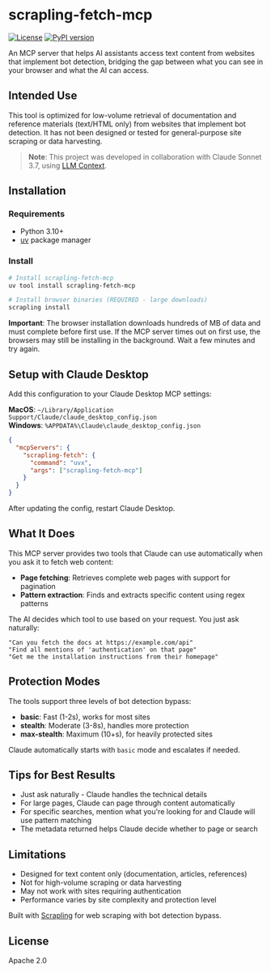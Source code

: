 # scrapling-fetch-mcp

[![License](https://img.shields.io/badge/License-Apache%202.0-blue.svg)](https://opensource.org/licenses/Apache-2.0)
[![PyPI version](https://img.shields.io/pypi/v/scrapling-fetch-mcp.svg)](https://pypi.org/project/scrapling-fetch-mcp/)

An MCP server that helps AI assistants access text content from websites that implement bot detection, bridging the gap between what you can see in your browser and what the AI can access.

## Intended Use

This tool is optimized for low-volume retrieval of documentation and reference materials (text/HTML only) from websites that implement bot detection. It has not been designed or tested for general-purpose site scraping or data harvesting.

> **Note**: This project was developed in collaboration with Claude Sonnet 3.7, using [LLM Context](https://github.com/cyberchitta/llm-context.py).

## Installation

### Requirements

- Python 3.10+
- [uv](https://github.com/astral-sh/uv) package manager

### Install

```bash
# Install scrapling-fetch-mcp
uv tool install scrapling-fetch-mcp

# Install browser binaries (REQUIRED - large downloads)
scrapling install
```

**Important**: The browser installation downloads hundreds of MB of data and must complete before first use. If the MCP server times out on first use, the browsers may still be installing in the background. Wait a few minutes and try again.

## Setup with Claude Desktop

Add this configuration to your Claude Desktop MCP settings:

**MacOS**: `~/Library/Application Support/Claude/claude_desktop_config.json`  
**Windows**: `%APPDATA%\Claude\claude_desktop_config.json`

```json
{
  "mcpServers": {
    "scrapling-fetch": {
      "command": "uvx",
      "args": ["scrapling-fetch-mcp"]
    }
  }
}
```

After updating the config, restart Claude Desktop.

## What It Does

This MCP server provides two tools that Claude can use automatically when you ask it to fetch web content:

- **Page fetching**: Retrieves complete web pages with support for pagination
- **Pattern extraction**: Finds and extracts specific content using regex patterns

The AI decides which tool to use based on your request. You just ask naturally:

```
"Can you fetch the docs at https://example.com/api"
"Find all mentions of 'authentication' on that page"
"Get me the installation instructions from their homepage"
```

## Protection Modes

The tools support three levels of bot detection bypass:

- **basic**: Fast (1-2s), works for most sites
- **stealth**: Moderate (3-8s), handles more protection
- **max-stealth**: Maximum (10+s), for heavily protected sites

Claude automatically starts with `basic` mode and escalates if needed.

## Tips for Best Results

- Just ask naturally - Claude handles the technical details
- For large pages, Claude can page through content automatically
- For specific searches, mention what you're looking for and Claude will use pattern matching
- The metadata returned helps Claude decide whether to page or search

## Limitations

- Designed for text content only (documentation, articles, references)
- Not for high-volume scraping or data harvesting
- May not work with sites requiring authentication
- Performance varies by site complexity and protection level

Built with [Scrapling](https://github.com/D4Vinci/Scrapling) for web scraping with bot detection bypass.

## License

Apache 2.0
